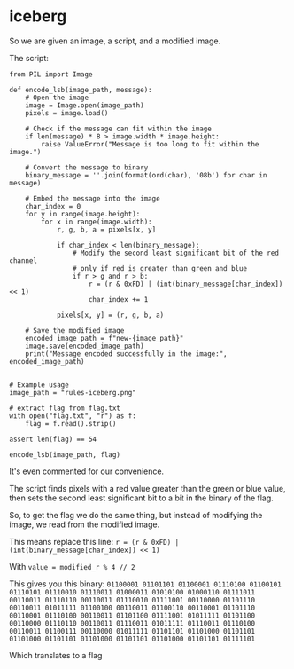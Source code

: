 # iceberg


So we are given an image, a script, and a modified image.

The script:

```
from PIL import Image

def encode_lsb(image_path, message):
    # Open the image
    image = Image.open(image_path)
    pixels = image.load()

    # Check if the message can fit within the image
    if len(message) * 8 > image.width * image.height:
        raise ValueError("Message is too long to fit within the image.")

    # Convert the message to binary
    binary_message = ''.join(format(ord(char), '08b') for char in message)

    # Embed the message into the image
    char_index = 0
    for y in range(image.height):
        for x in range(image.width):
            r, g, b, a = pixels[x, y]

            if char_index < len(binary_message):
                # Modify the second least significant bit of the red channel
                # only if red is greater than green and blue
                if r > g and r > b:
                    r = (r & 0xFD) | (int(binary_message[char_index]) << 1)
                    char_index += 1

            pixels[x, y] = (r, g, b, a)

    # Save the modified image
    encoded_image_path = f"new-{image_path}"
    image.save(encoded_image_path)
    print("Message encoded successfully in the image:", encoded_image_path)


# Example usage
image_path = "rules-iceberg.png"

# extract flag from flag.txt
with open("flag.txt", "r") as f:
    flag = f.read().strip()

assert len(flag) == 54

encode_lsb(image_path, flag)
```

It's even commented for our convenience.

The script finds pixels with a red value greater than the green or blue value, then sets the second least significant bit to a bit in the binary of the flag.

So, to get the flag we do the same thing, but instead of modifying the image, we read from the modified image.

This means replace this line:
`r = (r & 0xFD) | (int(binary_message[char_index]) << 1)`

With
`value = modified_r % 4 // 2`

This gives you this binary:
```01100001 01101101 01100001 01110100 01100101 01110101 01110010 01110011 01000011 01010100 01000110 01111011 00110011 01110110 00110011 01110010 01111001 00110000 01101110 00110011 01011111 01100100 00110011 01100110 00110001 01101110 00110001 01110100 00110011 01101100 01111001 01011111 01101100 00110000 01110110 00110011 01110011 01011111 01110011 01110100 00110011 01100111 00110000 01011111 01101101 01101000 01101101 01101000 01101101 01101000 01101101 01101000 01101101 01111101```

Which translates to a flag